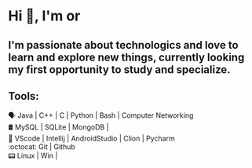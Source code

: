 <h1 align="left">Hi 👋, I'm or</h1>

## I'm passionate about technologics and love to learn and explore new things, currently looking my first opportunity to study and specialize.


## Tools:
🗣 Java | C++ | C | Python | Bash | Computer Networking <br />
🛢️ MySQL | SQLite | MongoDB | <br />
🎲 VScode | Intellij | AndroidStudio | Clion | Pycharm <br />
:octocat: Git | Github <br />
📟 Linux | Win |
